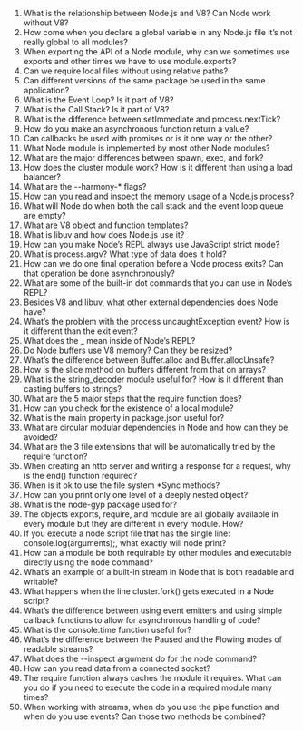 1.	What is the relationship between Node.js and V8? Can Node work without V8?
2.	How come when you declare a global variable in any Node.js file it’s not really global to all modules?
3.	When exporting the API of a Node module, why can we sometimes use exports and other times we have to use module.exports?
4.	Can we require local files without using relative paths?
5.	Can different versions of the same package be used in the same application?
6.	What is the Event Loop? Is it part of V8?
7.	What is the Call Stack? Is it part of V8?
8.	What is the difference between setImmediate and process.nextTick?
9.	How do you make an asynchronous function return a value?
10.	Can callbacks be used with promises or is it one way or the other?
11.	What Node module is implemented by most other Node modules?
12.	What are the major differences between spawn, exec, and fork?
13.	How does the cluster module work? How is it different than using a load balancer?
14.	What are the --harmony-* flags?
15.	How can you read and inspect the memory usage of a Node.js process?
16.	What will Node do when both the call stack and the event loop queue are empty?
17.	What are V8 object and function templates?
18.	What is libuv and how does Node.js use it?
19.	How can you make Node’s REPL always use JavaScript strict mode?
20.	What is process.argv? What type of data does it hold?
21.	How can we do one final operation before a Node process exits? Can that operation be done asynchronously?
22.	What are some of the built-in dot commands that you can use in Node’s REPL?
23.	Besides V8 and libuv, what other external dependencies does Node have?
24.	What’s the problem with the process uncaughtException event? How is it different than the exit event?
25.	What does the _ mean inside of Node’s REPL?
26.	Do Node buffers use V8 memory? Can they be resized?
27.	What’s the difference between Buffer.alloc and Buffer.allocUnsafe?
28.	How is the slice method on buffers different from that on arrays?
29.	What is the string_decoder module useful for? How is it different than casting buffers to strings?
30.	What are the 5 major steps that the require function does?
31.	How can you check for the existence of a local module?
32.	What is the main property in package.json useful for?
33.	What are circular modular dependencies in Node and how can they be avoided?
34.	What are the 3 file extensions that will be automatically tried by the require function?
35.	When creating an http server and writing a response for a request, why is the end() function required?
36.	When is it ok to use the file system *Sync methods?
37.	How can you print only one level of a deeply nested object?
38.	What is the node-gyp package used for?
39.	The objects exports, require, and module are all globally available in every module but they are different in every module. How?
40.	If you execute a node script file that has the single line: console.log(arguments);, what exactly will node print?
41.	How can a module be both requirable by other modules and executable directly using the node command?
42.	What’s an example of a built-in stream in Node that is both readable and writable?
43.	What happens when the line cluster.fork() gets executed in a Node script?
44.	What’s the difference between using event emitters and using simple callback functions to allow for asynchronous handling of code?
45.	What is the console.time function useful for?
46.	What’s the difference between the Paused and the Flowing modes of readable streams?
47.	What does the --inspect argument do for the node command?
48.	How can you read data from a connected socket?
49.	The require function always caches the module it requires. What can you do if you need to execute the code in a required module many times?
50.	When working with streams, when do you use the pipe function and when do you use events? Can those two methods be combined?

